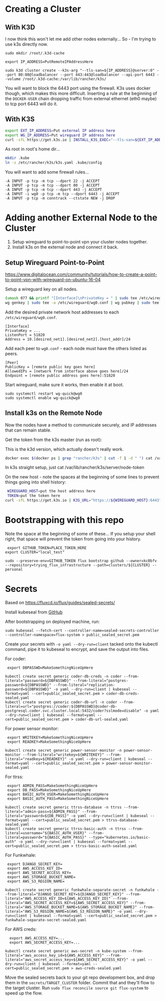 # Creating a Cluster

## With K3D

I now think this won't let me add other nodes externally...  So - I'm trying to use k3s directly now.

```
sudo mkdir /root/.k3d-cache

export IP_ADDRESS=PutRemoteIPAddressHere

sudo k3d cluster create --k3s-arg "--tls-san=${IP_ADDRESS}@server:0" --port 80:80@loadbalancer --port 443:443@loadbalancer --api-port 6443 --volume /root/.k3d-cache:/var/lib/rancher/k3s/
```

You will want to block the 6443 port using the firewall.  K3s uses docker though, which makes this more difficult.  Inserting a rule at the beginning of the `DOCKER-USER` chain dropping traffic from external ethernet (eth0 maybe) to tcp port 6443 will do it.

## With K3S

```sh
export EXT_IP_ADDRESS=Put external IP address here
export WG_IP_ADDRESS=Put wireguard IP address here
curl -sfL https://get.k3s.io | INSTALL_K3S_EXEC="--tls-san=${EXT_IP_ADDRESS} --tls-san=${WG_IP_ADDRESS} --advertise-address=${WG_IP_ADDRESS} --node-ip=${WG_IP_ADDRESS} --kubelet-arg=provider-id=aws:///us-east-2a/i-doesnotexist" sh -
```

As root in root's home dir...
```sh
mkdir .kube
ln -s /etc/rancher/k3s/k3s.yaml .kube/config
```

You will want to add some firewall rules...

```
-A INPUT -p tcp -m tcp --dport 22 -j ACCEPT
-A INPUT -p tcp -m tcp --dport 80 -j ACCEPT
-A INPUT -p tcp -m tcp --dport 443 -j ACCEPT
-A INPUT -i wg0 -p tcp -m tcp --dport 6443 -j ACCEPT
-A INPUT -p tcp -m conntrack --ctstate NEW -j DROP
```

# Adding another External Node to the Cluster

1. Setup wireguard to point-to-point vpn your cluster nodes together.
2. Install k3s on the external node and connect it back.

## Setup Wireguard Point-to-Point

https://www.digitalocean.com/community/tutorials/how-to-create-a-point-to-point-vpn-with-wireguard-on-ubuntu-16-04

Setup a wireguard key on all nodes.

```sh
(umask 077 && printf "[Interface]\nPrivateKey = " | sudo tee /etc/wireguard/wg0.conf > /dev/null)
wg genkey | sudo tee -a /etc/wireguard/wg0.conf | wg pubkey | sudo tee /etc/wireguard/publickey
```

Add the desired private network host addresses to each `/etc/wireguard/wg0.conf`.

```
[Interface]
PrivateKey = ...
ListenPort = 51820
Address = 10.[desired_net1].[desired_net2].[host_addr]/24
```

Add each peer to `wg0.conf` - each node must have the others listed as peers.

```
[Peer]
PublicKey = [remote public key goes here]
AllowedIPs = [network from interface above goes here]/24
Endpoint = [remote public address goes here]:51820
```

Start wireguard, make sure it works, then enable it at boot.

```
sudo systemctl restart wg-quick@wg0
sudo systemctl enable wg-quick@wg0
```

## Install k3s on the Remote Node

Now the nodes have a method to communicate securely, and IP addresses that can remain stable.

Get the token from the k3s master (run as root):

This is the k3d version, which actually doesn't really work.
```sh
docker exec $(docker ps | grep "rancher/k3s" | cut -f 1 -d " ") cat /var/lib/rancher/k3s/server/node-token
```

In k3s straight setup, just cat /var/lib/rancher/k3s/server/node-token

On the new host - note the spaces at the beginning of some lines to prevent things going into shell history:

```sh
 WIREGUARD_HOST=put the host address here
 TOKEN=put the token here
curl -sfL https://get.k3s.io | K3S_URL="https://${WIREGUARD_HOST}:6443" K3S_TOKEN="${TOKEN}" sh -
```

# Bootstrapping with this repo

Note the space at the beginning of some of these...  If you setup your shell right, that space will prevent the token from going into your history.

```
 export GITHUB_TOKEN=PLACE_TOKEN_HERE
export CLUSTER="local_test"

sudo --preserve-env=GITHUB_TOKEN flux bootstrap github --owner=kc0bfv --repository=trying_flux_infrastructure --path=clusters/${CLUSTER} --personal
```

# Secrets

Based on https://fluxcd.io/flux/guides/sealed-secrets/

Install kubeseal from [GitHub](https://github.com/bitnami-labs/sealed-secrets/releases)

After bootstrapping on deployed machine, run:

```
sudo kubeseal --fetch-cert --controller-name=sealed-secrets-controller --controller-namespace=flux-system > public_sealed_secret.pem
```

Create your secrets with `-o yaml --dry-run=client` tacked onto the kubectl command, pipe it to kubeseal to encrypt, and save the output into files.

For coder:

```
 export DBPASSWD=MakeSomethingNiceUpHere

kubectl create secret generic coder-db-creds -n coder --from-literal="password=${DBPASSWD}" --from-literal="postgres-password=${DBPASSWD}" --from-literal="replication-password=${DBPASSWD}" -o yaml --dry-run=client | kubeseal --format=yaml --cert=public_sealed_secret.pem > coder-db-creds-sealed.yaml
kubectl create secret generic coder-db-url -n coder --from-literal=url="postgres://coder:${DBPASSWD}@coder-db-postgresql.coder.svc.cluster.local:5432/coder?sslmode=disable" -o yaml --dry-run=client | kubeseal --format=yaml --cert=public_sealed_secret.pem > coder-db-url-sealed.yaml
```

For power sensor monitor:

```
 export WRITEKEY=MakeSomethingNiceUpHere
 export READKEY=MakeSomethingNiceUpHere

kubectl create secret generic power-sensor-monitor -n power-sensor-monitor --from-literal="writekey=${WRITEKEY}" --from-literal="readkey=${READKEY}" -o yaml --dry-run=client | kubeseal --format=yaml --cert=public_sealed_secret.pem > power-sensor-monitor-sealed.yaml
```

For ttrss:

```
 export ADMIN_PASS=MakeSomethingNiceUpHere
 export DB_PASS=MakeSomethingNiceUpHere
 export BASIC_AUTH_USER=MakeSomethingNiceUpHere
 export BASIC_AUTH_PASS=MakeSomethingNiceUpHere

kubectl create secret generic ttrss-database -n ttrss --from-literal="admin-pass=${ADMIN_PASS}" --from-literal="password=${DB_PASS}" -o yaml --dry-run=client | kubeseal --format=yaml --cert=public_sealed_secret.pem > ttrss-database-sealed.yaml
kubectl create secret generic ttrss-basic-auth -n ttrss --from-literal=username="${BASIC_AUTH_USER}" --from-literal=password="${BASIC_AUTH_PASS}" --type="kubernetes.io/basic-auth" -o yaml --dry-run=client | kubeseal --format=yaml --cert=public_sealed_secret.pem > ttrss-basic-auth-sealed.yaml
```

For Funkwhale:
```
 export DJANGO_SECRET_KEY=
 export AWS_ACCESS_KEY_ID=
 export AWS_SECRET_ACCESS_KEY=
 export AWS_STORAGE_BUCKET_NAME=
 export AWS_S3_REGION_NAME=

kubectl create secret generic funkwhale-separate-secret -n funkwhale --from-literal="DJANGO_SECRET_KEY=${DJANGO_SECRET_KEY}" --from-literal="AWS_ACCESS_KEY_ID=${AWS_ACCESS_KEY_ID}" --from-literal="AWS_SECRET_ACCESS_KEY=${AWS_SECRET_ACCESS_KEY}" --from-literal="AWS_STORAGE_BUCKET_NAME=${AWS_STORAGE_BUCKET_NAME}" --from-literal="AWS_S3_REGION_NAME=${AWS_S3_REGION_NAME}" -o yaml --dry-run=client | kubeseal --format=yaml --cert=public_sealed_secret.pem > funkwhale-separate-secret-sealed.yaml
```

For AWS creds:
```
  export AWS_ACCESS_KEY=...
  export AWS_SECRET_ACCESS_KEY=...

kubectl create secret generic aws-secret -n kube-system --from-literal="aws_access_key_id=${AWS_ACCESS_KEY}" --from-literal="aws_secret_access_key=${AWS_SECRET_ACCESS_KEY}" -o yaml --dry-run=client | kubeseal --format=yaml --cert=public_sealed_secret.pem > aws-creds-sealed.yaml
```

Move the sealed secrets back to your git repo development box, and drop them in the `secrets/TARGET_CLUSTER` folder.  Commit that and they'll flow to the target cluster.  Run `sudo flux reconcile source git flux-system` to speed up the flow.
